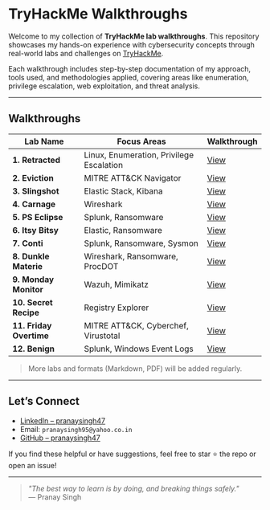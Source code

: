 # TryHackMe Walkthroughs

Welcome to my collection of **TryHackMe lab walkthroughs**. This repository showcases my hands-on experience with cybersecurity concepts through real-world labs and challenges on [TryHackMe](https://tryhackme.com/).

Each walkthrough includes step-by-step documentation of my approach, tools used, and methodologies applied, covering areas like enumeration, privilege escalation, web exploitation, and threat analysis.

---

## Walkthroughs

| Lab Name   | Focus Areas                                       | Walkthrough |
|--------------|-------------------------------------------------------|----------------|
| **1. Retracted** | Linux, Enumeration, Privilege Escalation             | [View](./Retracted.md)  |
| **2. Eviction**  | MITRE ATT&CK Navigator                               | [View](./Eviction.md)   |
| **3. Slingshot** | Elastic Stack, Kibana                                | [View](./Slingshot.md)  |
| **4. Carnage**   | Wireshark                                            | [View](./Carnage.md)    |
| **5. PS Eclipse**   | Splunk, Ransomware                                | [View](./PS_Eclipse.md)  |
| **6. Itsy Bitsy**   | Elastic, Ransomware                               | [View](./ItsyBitsy.md)  |
| **7. Conti**   | Splunk, Ransomware, Sysmon                             | [View](./Conti.md)  |
| **8. Dunkle Materie**   | Wireshark, Ransomware, ProcDOT                | [View](./Dunkle_Materie.md)  |
| **9. Monday Monitor**   | Wazuh, Mimikatz                               | [View](./Monday_Monitor.md)  |
| **10. Secret Recipe**   |  Registry Explorer                             | [View](./Secret_Recipe.md)  |
| **11. Friday Overtime**   |  MITRE ATT&CK, Cyberchef, Virustotal         | [View](./Friday_Overtime.md)  |
| **12. Benign**   |  Splunk, Windows Event Logs                           | [View](./Benign.md)  |

> More labs and formats (Markdown, PDF) will be added regularly.

---

## Let’s Connect

- [LinkedIn – pranaysingh47](https://linkedin.com/in/pranaysingh47)
- Email: `pranaysingh95@yahoo.co.in`
- [GitHub – pranaysingh47](https://github.com/pranaysingh47)

If you find these helpful or have suggestions, feel free to star ⭐ the repo or open an issue!

---

> _"The best way to learn is by doing, and breaking things safely."_  
> — Pranay Singh

